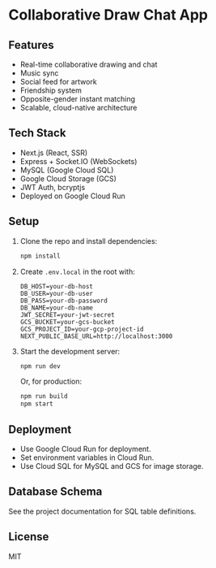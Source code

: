 # Collaborative Draw Chat App

## Features
- Real-time collaborative drawing and chat
- Music sync
- Social feed for artwork
- Friendship system
- Opposite-gender instant matching
- Scalable, cloud-native architecture

## Tech Stack
- Next.js (React, SSR)
- Express + Socket.IO (WebSockets)
- MySQL (Google Cloud SQL)
- Google Cloud Storage (GCS)
- JWT Auth, bcryptjs
- Deployed on Google Cloud Run

## Setup
1. Clone the repo and install dependencies:
   ```bash
   npm install
   ```
2. Create `.env.local` in the root with:
   ```env
   DB_HOST=your-db-host
   DB_USER=your-db-user
   DB_PASS=your-db-password
   DB_NAME=your-db-name
   JWT_SECRET=your-jwt-secret
   GCS_BUCKET=your-gcs-bucket
   GCS_PROJECT_ID=your-gcp-project-id
   NEXT_PUBLIC_BASE_URL=http://localhost:3000
   ```
3. Start the development server:
   ```bash
   npm run dev
   ```
   Or, for production:
   ```bash
   npm run build
   npm start
   ```

## Deployment
- Use Google Cloud Run for deployment.
- Set environment variables in Cloud Run.
- Use Cloud SQL for MySQL and GCS for image storage.

## Database Schema
See the project documentation for SQL table definitions.

## License
MIT
